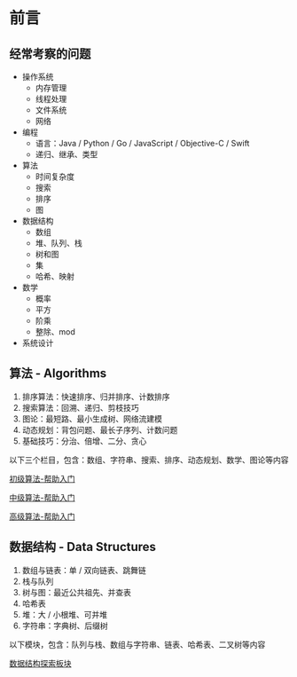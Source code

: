 # 前言

## 经常考察的问题

- 操作系统
    - 内存管理
    - 线程处理
    - 文件系统
    - 网络
- 编程
    - 语言：Java / Python / Go / JavaScript / Objective-C / Swift
    - 递归、继承、类型
- 算法
    - 时间复杂度
    - 搜索
    - 排序
    - 图
- 数据结构
    - 数组
    - 堆、队列、栈
    - 树和图
    - 集
    - 哈希、映射
- 数学
    - 概率 
    - 平方
    - 阶乘
    - 整除、mod
- 系统设计

## 算法 - Algorithms
1. 排序算法：快速排序、归并排序、计数排序
2. 搜索算法：回溯、递归、剪枝技巧
3. 图论：最短路、最小生成树、网络流建模
4. 动态规划：背包问题、最长子序列、计数问题
5. 基础技巧：分治、倍增、二分、贪心


以下三个栏目，包含：数组、字符串、搜索、排序、动态规划、数学、图论等内容

[初级算法-帮助入门](https://leetcode-cn.com/explore/interview/card/top-interview-questions-easy/)

[中级算法-帮助入门](https://leetcode-cn.com/explore/interview/card/top-interview-questions-medium/)

[高级算法-帮助入门](https://leetcode-cn.com/explore/interview/card/top-interview-questions-hard/)


## 数据结构 - Data Structures
1. 数组与链表：单 / 双向链表、跳舞链
2. 栈与队列
3. 树与图：最近公共祖先、并查表
4. 哈希表
5. 堆：大 / 小根堆、可并堆
6. 字符串：字典树、后缀树

以下模块，包含：队列与栈、数组与字符串、链表、哈希表、二叉树等内容

[数据结构探索板块](https://leetcode-cn.com/explore/learn/)

<Vssue />
